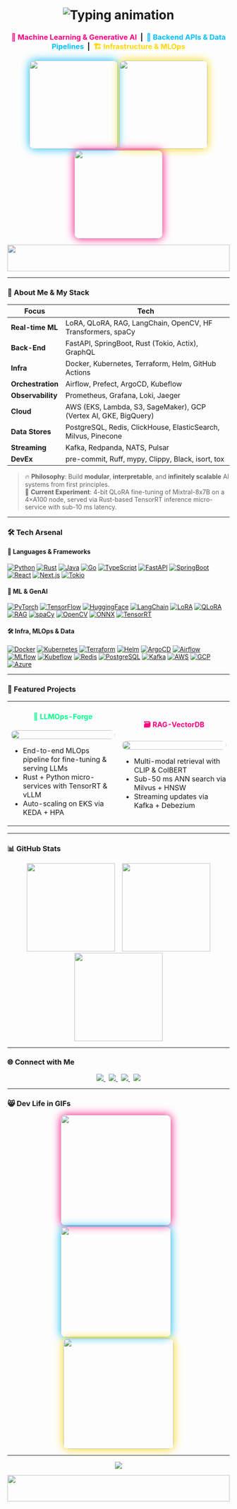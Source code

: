 <!-- ===========================================================================
 █████╗ ██████╗  ██████╗ ██╗  ██╗██╗███╗   ██╗ ██████╗ ███╗   ███╗██╗███╗   ██╗
██╔══██╗██╔══██╗██╔═══██╗╚██╗██╔╝██║████╗  ██║██╔═══██╗████╗ ████║██║████╗  ██║
███████║██████╔╝██║   ██║ ╚███╔╝ ██║██╔██╗ ██║██║   ██║██╔████╔██║██║██╔██╗ ██║
██╔══██║██╔═══╝ ██║   ██║ ██╔██╗ ██║██║╚██╗██║██║   ██║██║╚██╔╝██║██║██║╚██╗██║
██║  ██║██║     ╚██████╔╝██╔╝ ██╗██║██║ ╚████║╚██████╔╝██║ ╚═╝ ██║██║██║ ╚████║
╚═╝  ╚═╝╚═╝      ╚═════╝ ╚═╝  ╚═╝╚═╝╚═╝  ╚═══╝ ╚═════╝ ╚═╝     ╚═╝╚═╝╚═╝  ╚═══╝
================================================================================-->

<!-- DYNAMIC NEON RAINBOW NAME -->
<h1 align="center">
  <img src="https://readme-typing-svg.demolab.com?font=Fira+Code&weight=600&size=46&duration=3500&pause=1000&color=00FF88&center=true&vCenter=true&width=800&lines=👋+Hey%2C+I'm+Swastik+Nandy;Full-Stack+Real-Time+ML+Architect;LoRA+%7C+QLoRA+%7C+RAG+%7C+LangChain;Rust+%2B+Python+%2B+Infra+Flow+Dev...🔥" alt="Typing animation" />
</h1>

<!-- NEON SUBTITLE -->
<h3 align="center">
  <span style="color:#FF007F;">🧠 Machine Learning & Generative AI</span> &nbsp;|&nbsp;
  <span style="color:#00BFFF;">🔁 Backend APIs & Data Pipelines</span> &nbsp;|&nbsp;
  <span style="color:#FFD700;">🏗 Infrastructure & MLOps</span>
</h3>

<!-- GOD-TIER HERO GIF WALL -->
<p align="center">
  <img src="https://media.giphy.com/media/h408T6Y5GfmXBKW62l/giphy.gif" width="200" style="border-radius:12px; box-shadow:0 0 20px #00BFFF;" />
  <img src="https://media.giphy.com/media/kH6CqYiquZawmU1HI6/giphy.gif" width="200" style="border-radius:12px; box-shadow:0 0 20px #FFD700;" />
  <img src="https://media.giphy.com/media/iIqmM5tTjmpOB9mpbn/giphy.gif" width="200" style="border-radius:12px; box-shadow:0 0 20px #FF007F;" />
</p>

<!-- EXPLODING 3-D SEPARATOR -->
<p align="center">
  <img src="https://media.giphy.com/media/3o7aDcz6Y0fzWYH0bK/giphy.gif" width="100%" height="60" style="filter:hue-rotate(90deg);" />
</p>

---

<!-- 🧠 ABOUT ME WITH NEON ACCENTS -->
### 🧠 About Me & My Stack

| **Focus** | **Tech** |
|-----------|----------|
| **Real-time ML** | LoRA, QLoRA, RAG, LangChain, OpenCV, HF Transformers, spaCy |
| **Back-End** | FastAPI, SpringBoot, Rust (Tokio, Actix), GraphQL |
| **Infra** | Docker, Kubernetes, Terraform, Helm, GitHub Actions |
| **Orchestration** | Airflow, Prefect, ArgoCD, Kubeflow |
| **Observability** | Prometheus, Grafana, Loki, Jaeger |
| **Cloud** | AWS (EKS, Lambda, S3, SageMaker), GCP (Vertex AI, GKE, BigQuery) |
| **Data Stores** | PostgreSQL, Redis, ClickHouse, ElasticSearch, Milvus, Pinecone |
| **Streaming** | Kafka, Redpanda, NATS, Pulsar |
| **DevEx** | pre-commit, Ruff, mypy, Clippy, Black, isort, tox |

> 🔥 **Philosophy**: Build **modular**, **interpretable**, and **infinitely scalable** AI systems from first principles.  
> 🧪 **Current Experiment**: 4-bit QLoRA fine-tuning of Mixtral-8x7B on a 4×A100 node, served via Rust-based TensorRT inference micro-service with sub-10 ms latency.

---

<!-- 🛠 TECH ARSENAL WITH NEON BADGES -->
### 🛠 Tech Arsenal

#### 🚀 Languages & Frameworks
[![Python](https://img.shields.io/badge/Python-3776AB?style=for-the-badge&logo=python&logoColor=white)](https://www.python.org/)
[![Rust](https://img.shields.io/badge/Rust-000000?style=for-the-badge&logo=rust&logoColor=white)](https://www.rust-lang.org/)
[![Java](https://img.shields.io/badge/Java-ED8B00?style=for-the-badge&logo=openjdk&logoColor=white)](https://www.java.com/)
[![Go](https://img.shields.io/badge/Go-00ADD8?style=for-the-badge&logo=go&logoColor=white)](https://go.dev/)
[![TypeScript](https://img.shields.io/badge/TypeScript-3178C6?style=for-the-badge&logo=typescript&logoColor=white)](https://www.typescriptlang.org/)
[![FastAPI](https://img.shields.io/badge/FastAPI-009688?style=for-the-badge&logo=fastapi&logoColor=white)](https://fastapi.tiangolo.com/)
[![SpringBoot](https://img.shields.io/badge/SpringBoot-6DB33F?style=for-the-badge&logo=springboot&logoColor=white)](https://spring.io/)
[![React](https://img.shields.io/badge/React-20232A?style=for-the-badge&logo=react&logoColor=61DAFB)](https://react.dev/)
[![Next.js](https://img.shields.io/badge/Next.js-000000?style=for-the-badge&logo=next.js&logoColor=white)](https://nextjs.org/)
[![Tokio](https://img.shields.io/badge/Tokio-Rust-blueviolet?style=for-the-badge&logo=rust)](https://tokio.rs/)

#### 🧠 ML & GenAI
[![PyTorch](https://img.shields.io/badge/PyTorch-EE4C2C?style=for-the-badge&logo=pytorch&logoColor=white)](https://pytorch.org/)
[![TensorFlow](https://img.shields.io/badge/TensorFlow-FF6F00?style=for-the-badge&logo=tensorflow&logoColor=white)](https://www.tensorflow.org/)
[![HuggingFace](https://img.shields.io/badge/HuggingFace-FFD21F?style=for-the-badge&logo=huggingface&logoColor=black)](https://huggingface.co/)
[![LangChain](https://img.shields.io/badge/LangChain-1C1C1C?style=for-the-badge&logo=langchain&logoColor=white)](https://www.langchain.com/)
[![LoRA](https://img.shields.io/badge/LoRA-FF66CC?style=for-the-badge&logo=openai&logoColor=white)](https://arxiv.org/abs/2106.09685)
[![QLoRA](https://img.shields.io/badge/QLoRA-9146FF?style=for-the-badge&logo=openai&logoColor=white)](https://arxiv.org/abs/2305.14314)
[![RAG](https://img.shields.io/badge/RAG-00C851?style=for-the-badge&logo=openai&logoColor=white)](https://www.pinecone.io/learn/retrieval-augmented-generation/)
[![spaCy](https://img.shields.io/badge/spaCy-09A3D5?style=for-the-badge&logo=spacy&logoColor=white)](https://spacy.io/)
[![OpenCV](https://img.shields.io/badge/OpenCV-5C3EE8?style=for-the-badge&logo=opencv&logoColor=white)](https://opencv.org/)
[![ONNX](https://img.shields.io/badge/ONNX-0064D2?style=for-the-badge&logo=onnx&logoColor=white)](https://onnx.ai/)
[![TensorRT](https://img.shields.io/badge/TensorRT-76B900?style=for-the-badge&logo=nvidia&logoColor=white)](https://developer.nvidia.com/tensorrt)

#### 🛠️ Infra, MLOps & Data
[![Docker](https://img.shields.io/badge/Docker-2496ED?style=for-the-badge&logo=docker&logoColor=white)](https://www.docker.com/)
[![Kubernetes](https://img.shields.io/badge/Kubernetes-326CE5?style=for-the-badge&logo=kubernetes&logoColor=white)](https://kubernetes.io/)
[![Terraform](https://img.shields.io/badge/Terraform-7B42BC?style=for-the-badge&logo=terraform&logoColor=white)](https://www.terraform.io/)
[![Helm](https://img.shields.io/badge/Helm-0F1689?style=for-the-badge&logo=helm&logoColor=white)](https://helm.sh/)
[![ArgoCD](https://img.shields.io/badge/ArgoCD-EF7B4D?style=for-the-badge&logo=argo&logoColor=white)](https://argoproj.github.io/cd/)
[![Airflow](https://img.shields.io/badge/Airflow-017CEE?style=for-the-badge&logo=apacheairflow&logoColor=white)](https://airflow.apache.org/)
[![MLflow](https://img.shields.io/badge/MLflow-0194E2?style=for-the-badge&logo=mlflow&logoColor=white)](https://mlflow.org/)
[![Kubeflow](https://img.shields.io/badge/Kubeflow-4279F4?style=for-the-badge&logo=kubeflow&logoColor=white)](https://www.kubeflow.org/)
[![Redis](https://img.shields.io/badge/Redis-DC382D?style=for-the-badge&logo=redis&logoColor=white)](https://redis.io/)
[![PostgreSQL](https://img.shields.io/badge/PostgreSQL-4169E1?style=for-the-badge&logo=postgresql&logoColor=white)](https://www.postgresql.org/)
[![Kafka](https://img.shields.io/badge/Kafka-231F20?style=for-the-badge&logo=apachekafka&logoColor=white)](https://kafka.apache.org/)
[![AWS](https://img.shields.io/badge/AWS-FF9900?style=for-the-badge&logo=amazonaws&logoColor=white)](https://aws.amazon.com/)
[![GCP](https://img.shields.io/badge/GCP-4285F4?style=for-the-badge&logo=googlecloud&logoColor=white)](https://cloud.google.com/)
[![Azure](https://img.shields.io/badge/Azure-0078D4?style=for-the-badge&logo=microsoftazure&logoColor=white)](https://azure.microsoft.com/)

---

<!-- 🚀 FEATURED PROJECTS WITH NEON CARDS -->
### 🚀 Featured Projects

<table align="center">
  <tr>
    <td width="50%">
      <h4 align="center" style="color:#00FF88;">🦾 LLMOps-Forge</h4>
      <p align="center">
        <img src="https://media.giphy.com/media/v1.Y2lkPTc5MGI3NjExZ3Q0Y2V4Z2Y0dXF4d2I0a2VwemZ4d2Z5c3BncW5sZ25sZ3J5bnh0ZyZlcD12MV9pbnRlcm5hbF9naWZfYnlfaWQmY3Q9Zw/3o7btXyWGLPNw6m9xe/giphy.gif" width="100%" style="border-radius:12px;" />
      </p>
      <ul>
        <li>End-to-end MLOps pipeline for fine-tuning & serving LLMs</li>
        <li>Rust + Python micro-services with TensorRT & vLLM</li>
        <li>Auto-scaling on EKS via KEDA + HPA</li>
      </ul>
    </td>
    <td width="50%">
      <h4 align="center" style="color:#FF007F;">🗃️ RAG-VectorDB</h4>
      <p align="center">
        <img src="https://media.giphy.com/media/v1.Y2lkPTc5MGI3NjExaXh0b2s5d2dxb2V1b2N0Z3V1a2JtY21yZ3V1b2N0Z3V1a2JtY21yZ3V1b2N0Z3V1a2JtY21yZ3V1b2N0Z3V1a2JtY21yZ3V1b2N0Z3V1a2JtY21yZ3V1b2N0Z3V1a2JtY21yZ3V1b2N0Z3V1a2JtY21yZ3V1b2N0Z3V1a2JtY21yZ3V1b2N0Z3V1a2JtY21yZw/3o7btXyWGLPNw6m9xe/giphy.gif" width="100%" style="border-radius:12px;" />
      </p>
      <ul>
        <li>Multi-modal retrieval with CLIP & ColBERT</li>
        <li>Sub-50 ms ANN search via Milvus + HNSW</li>
        <li>Streaming updates via Kafka + Debezium</li>
      </ul>
    </td>
  </tr>
</table>

---

<!-- 📊 DYNAMIC STATS -->
### 📊 GitHub Stats

<p align="center">
  <img src="https://github-readme-stats.vercel.app/api?username=swastiknandy&show_icons=true&theme=radical&hide_border=false&include_all_commits=true" height="200px" />
  &nbsp;&nbsp;
  <img src="https://github-readme-streak-stats.herokuapp.com/?user=swastiknandy&theme=radical&hide_border=false" height="200px" />
  <br/>
  <img src="https://github-readme-stats.vercel.app/api/top-langs/?username=swastiknandy&layout=compact&theme=radical&hide_border=false&langs_count=12" height="200px" />
</p>

---

<!-- 🌐 SOCIAL NEON BUTTONS -->
### 🌐 Connect with Me

<p align="center">
  <a href="https://www.linkedin.com/in/swastik-nandy/" target="_blank">
    <img src="https://img.shields.io/badge/LinkedIn-Connect-0077B5?style=for-the-badge&logo=linkedin&logoColor=white" />
  </a>
  &nbsp;
  <a href="https://huggingface.co/swastiknandy" target="_blank">
    <img src="https://img.shields.io/badge/HuggingFace-Follow-FFD21F?style=for-the-badge&logo=huggingface&logoColor=black" />
  </a>
  &nbsp;
  <a href="https://swastik.dev" target="_blank">
    <img src="https://img.shields.io/badge/Portfolio-Visit-000000?style=for-the-badge&logo=github&logoColor=white" />
  </a>
  &nbsp;
  <a href="mailto:hello@swastik.dev">
    <img src="https://img.shields.io/badge/Email-hello@swastik.dev-D14836?style=for-the-badge&logo=gmail&logoColor=white" />
  </a>
</p>

---

<!-- 😸 DEV LIFE IN GIFS -->
### 😸 Dev Life in GIFs

<p align="center">
  <img src="https://media.giphy.com/media/VbnUQpnihPSIgIXuZv/giphy.gif" width="250" style="border-radius:12px; box-shadow:0 0 20px #FF007F;" />
  &nbsp;&nbsp;
  <img src="https://media.giphy.com/media/5xaOcLGvzHxDKjufnLW/giphy.gif" width="250" style="border-radius:12px; box-shadow:0 0 20px #00BFFF;" />
  &nbsp;&nbsp;
  <img src="https://media.giphy.com/media/JIX9t2j0ZTN9S/giphy.gif" width="250" style="border-radius:12px; box-shadow:0 0 20px #FFD700;" />
</p>

---

<!-- QUOTE -->
<p align="center">
  <img src="https://readme-typing-svg.demolab.com?font=Fira+Code&weight=300&size=22&duration=6000&pause=1000&color=00FF88&center=true&vCenter=true&width=800&lines=%22Stay+curious.%20Think+modular.%20Build+things+that+think.%22;—+Swastik" />
</p>

<!-- FOOTER -->
<p align="center">
  <img src="https://media.giphy.com/media/L1R1tvI9svkIWwpVYr/giphy.gif" width="100%" height="60" />
</p>
